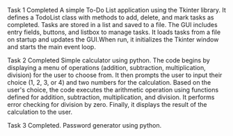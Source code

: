 Task 1 Completed A simple To-Do List application using the Tkinter library.
It defines a TodoList class with methods to add, delete, and mark tasks as completed. Tasks are stored in a list and saved to a file. The GUI includes entry fields, buttons, and listbox to manage tasks. It loads tasks from a file on startup and updates the GUI.When run, it initializes the Tkinter window and starts the main event loop.

Task 2 Completed Simple calculator using python.
The code begins by displaying a menu of operations (addition, subtraction, multiplication, division) for the user to choose from. It then prompts the user to input their choice (1, 2, 3, or 4) and two numbers for the calculation. Based on the user's choice, the code executes the arithmetic operation using functions defined for addition, subtraction, multiplication, and division. It performs error checking for division by zero. Finally, it displays the result of the calculation to the user.

Task 3 Completed. Password generator using python.
